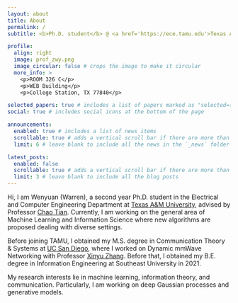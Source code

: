 ```yaml
---
layout: about
title: About
permalink: /
subtitle: <b>Ph.D. student</b> @ <a href='https://ece.tamu.edu'>Texas A&M University</a>

profile:
  align: right
  image: prof_zwy.png
  image_circular: false # crops the image to make it circular
  more_info: >
    <p>ROOM 326 C</p>
    <p>WEB Building</p>
    <p>College Station, TX 77840</p>

selected_papers: true # includes a list of papers marked as "selected={true}"
social: true # includes social icons at the bottom of the page

announcements:
  enabled: true # includes a list of news items
  scrollable: true # adds a vertical scroll bar if there are more than 3 news items
  limit: 6 # leave blank to include all the news in the `_news` folder

latest_posts:
  enabled: false
  scrollable: true # adds a vertical scroll bar if there are more than 3 new posts items
  limit: 3 # leave blank to include all the blog posts
---
```


Hi, I am Wenyuan (Warren), a second year Ph.D. student in the Electrical and Computer Engineering Department 
at [Texas A&M University](https://ece.tamu.edu), advised by Professor [Chao Tian](https://tiangroup.engr.tamu.edu). 
Currently, I am working on the general area of Machine Learning and Information Science where new algorithms are 
proposed dealing with diverse settings.

Before joining TAMU, I obtained my M.S. degree in Communication Theory & Systems at [UC San Diego](https://ece.ucsd.edu), 
where I worked on Dynamic mmWave Networking with Professor [Xinyu Zhang](http://xyzhang.ucsd.edu/index.html). Before that, 
I obtained my B.E. degree in Information Engineering at Southeast University in 2021.

My research interests lie in machine learning, information theory, and communication. Particularly, I am working on 
deep Gaussian processes and generative models.
